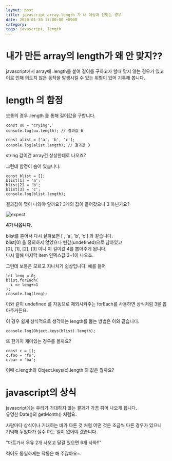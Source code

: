 ```yaml
---
layout: post
title: javascript array.length 가 내 예상과 안맞는 경우
date: 2020-01-30 17:00:00 +0900
category: 
tags: javascript, length
---
```



# 내가 만든 array의 length가 왜 안 맞지??
javascript에서 array에 .length를 붙여 길이를 구하고자 할때 맞지 않는 경우가 있고  
이로 인해 의도치 않은 동작을 발생시킬 수 있는 위험이 있어 기록해 봅니다.  

# length 의 함정 
보통의 경우 .length 를 통해 길이값을 구합니다.
```
const uu = "crying";
console.log(uu.length); // 결과값 6

const alist = ['a', 'b', 'c'];
console.log(alist.length); // 결과값 3
```
string 값이건 array건 상상한데로 나오죠?

그런데 함정이 숨어 있습니다.

```
const blist = [];
blist[1] = 'a';
blist[2] = 'b';
blist[3] = 'c';
console.log(blist.length);
```

결과값이 몇이 나와야 할까요? 3개의 값이 들어갔으니 3 아닌가요?

![expect](https://user-images.githubusercontent.com/7343388/73430330-24796880-4381-11ea-960a-fb6e99ea8169.jpg)


**4가 나옵니다.**

blist를 뜯어서 다시 살펴보면 [ , 'a', 'b', 'c'] 와 같습니다.  
blist[0] 을 정의하지 않았으나 빈값(undefined)으로 남아있고   
[0], [1], [2], [3] 이니 이 길이값 4를 뽑아주게 됩니다.  
다시 말해 마지막 item 인덱스값 3+1이 나오죠.  

그런데 보통은 모르고 지나치기 쉽상입니다.
예를 들어
```
let leng = 0;
blist.forEach(
  i => leng+=1
);
console.log(leng);
```
이와 같이 undefined 를 자동으로 제외시켜주는 forEach를 사용하면 상식처럼 3을 뽑아주거든요.

이 경우 쉽게 상식적으로 생각하는 length를 뽑는 방법은 이와 같습니다.
```
console.log(Object.keys(blist).length);
```

또 한가지 재미있는 경우를 볼까요?
```
const c = [];
c.foo = 'fo';
c.bar = 'ba';
```
이때 c.length와 Object.keys(c).length 의 값은 뭘까요?

# javascript의 상식
javascript에는 우리가 기대하지 않는 결과가 가끔 튀어 나오게 됩니다.  
유명한 Date()의 getMonth() 처럼요.  

사람마다 상식이나 기대하는 바가 다른 것 처럼 어떤 것은 조금씩 다른 경우가 있으니  
기억해 두었다가 실수 하는 일이 없어야 겠습니다.  

"마트가서 우유 2개 사오고 달걀 있으면 6개 사와!!"

적어도 동일하게는 작동은 해 주잖아요~

